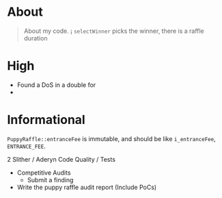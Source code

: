 # About

> About my code. ¡
> `selectWinner` picks the winner, there is a raffle duration

# High

- Found a DoS in a double for
-

# Informational

`PuppyRaffle::entranceFee` is immutable, and should be like `i_entranceFee`, `ENTRANCE_FEE`.

2 Slither / Aderyn
Code Quality / Tests

- Competitive Audits
  - Submit a finding
- Write the puppy raffle audit report (Include PoCs)
